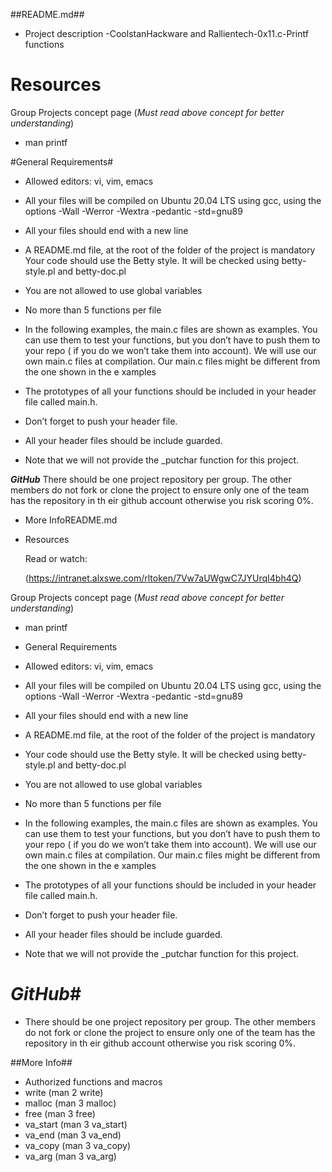 ##README.md##

* Project description -CoolstanHackware and Rallientech-0x11.c-Printf functions


# Resources
Group Projects concept page (*Must read  above concept for better understanding*)
* man printf

#General Requirements#

* Allowed editors: vi, vim, emacs

* All your files will be compiled on Ubuntu 20.04 LTS using gcc, using the options -Wall -Werror -Wextra -pedantic -std=gnu89

* All your files should end with a new line

* A README.md file, at the root of the folder of the project is mandatory
   Your code should use the Betty style. It will be checked using betty-style.pl and betty-doc.pl

* You are not allowed to use global variables
 
* No more than 5 functions per file

* In the following examples, the main.c files are shown as examples. You can use them to test your functions, but you don’t have to push them to your repo (    if you do we won’t take them into account). We will use our own main.c files at compilation. Our main.c files might be different from the one shown in the e    xamples

* The prototypes of all your functions should be included in your header file called main.h.

* Don’t forget to push your header file.

* All your header files should be include guarded.

* Note that we will not provide the _putchar function for this project.

 **_GitHub_**
 There should be one project repository per group. The other members do not fork or clone the project to ensure only one of the team has the repository in th    eir github account otherwise you risk scoring 0%.

* More InfoREADME.md

* Resources
  
  Read or watch:
 
   (https://intranet.alxswe.com/rltoken/7Vw7aUWgwC7JYUrqI4bh4Q)
  
 Group Projects concept page (*Must read  above concept for better understanding*)

* man printf

* General Requirements

* Allowed editors: vi, vim, emacs

* All your files will be compiled on Ubuntu 20.04 LTS using gcc, using the options -Wall -Werror -Wextra -pedantic -std=gnu89

* All your files should end with a new line

* A README.md file, at the root of the folder of the project is mandatory

* Your code should use the Betty style. It will be checked using betty-style.pl and betty-doc.pl

* You are not allowed to use global variables

* No more than 5 functions per file

* In the following examples, the main.c files are shown as examples. You can use them to test your functions, but you don’t have to push them to your repo (    if you do we won’t take them into account). We will use our own main.c files at compilation. Our main.c files might be different from the one shown in the e    xamples

* The prototypes of all your functions should be included in your header file called main.h.

* Don’t forget to push your header file.

* All your header files should be include guarded.

* Note that we will not provide the _putchar function for this project.

# _GitHub_#

* There should be one project repository per group. The other members do not fork or clone the project to ensure only one of the team has the repository in th    eir github account otherwise you risk scoring 0%.

##More Info##

* Authorized functions and macros
* write (man 2 write)
* malloc (man 3 malloc)
* free (man 3 free)
* va_start (man 3 va_start)
* va_end (man 3 va_end)
* va_copy (man 3 va_copy)
* va_arg (man 3 va_arg)
